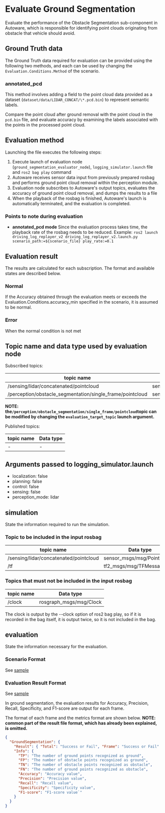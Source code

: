 # Evaluate Ground Segmentation

Evaluate the performance of the Obstacle Segmentation sub-component in Autoware, which is responsible for identifying point clouds originating from obstacle that vehicle should avoid.

## Ground Truth data

The Ground Truth data required for evaluation can be provided using the following two methods, and each can be used by changing the `Evaluation.Conditions.Method` of the scenario.

### annotated_pcd

This method involves adding a field to the point cloud data provided as a dataset (`dataset/data/LIDAR_CONCAT/\*.pcd.bin`) to represent semantic labels.

Compare the point cloud after ground removal with the point cloud in the `pcd.bin` file, and evaluate accuracy by examining the labels associated with the points in the processed point cloud.

## Evaluation method

Launching the file executes the following steps:

1. Execute launch of evaluation node (`ground_segmentation_evaluator_node`), `logging_simulator.launch` file and `ros2 bag play` command
2. Autoware receives sensor data input from previously prepared rosbag and performs ground point cloud removal within the perception module.
3. Evaluation node subscribes to Autoware's output topics, evaluates the accuracy of ground point cloud removal, and dumps the results to a file
4. When the playback of the rosbag is finished, Autoware's launch is automatically terminated, and the evaluation is completed.

### Points to note during evaluation

- **annotated_pcd mode**
  Since the evaluation process takes time, the playback rate of the rosbag needs to be reduced.
  Example:
  `ros2 launch driving_log_replayer_v2 driving_log_replayer_v2.launch.py scenario_path:=${scenario_file} play_rate:=0.1`

## Evaluation result

The results are calculated for each subscription. The format and available states are described below.

### Normal

If the Accuracy obtained through the evaluation meets or exceeds the Evaluation.Conditions.accuracy_min specified in the scenario, it is assumed to be normal.

### Error

When the normal condition is not met

## Topic name and data type used by evaluation node

Subscribed topics:

| topic name                                                | Data type                   |
| --------------------------------------------------------- | --------------------------- |
| /sensing/lidar/concatenated/pointcloud 　　               | sensor_msgs/msg/PointCloud2 |
| /perception/obstacle_segmentation/single_frame/pointcloud | sensor_msgs/msg/PointCloud2 |

**NOTE: the`/perception/obstacle_segmentation/single_frame/pointcloud`topic can be modified by changing the `evaluation_target_topic` launch argument.**

Published topics:

| topic name | Data type |
| ---------- | --------- |
| -          | -         |

## Arguments passed to logging_simulator.launch

- localization: false
- planning: false
- control: false
- sensing: false
- perception_mode: lidar

## simulation

State the information required to run the simulation.

### Topic to be included in the input rosbag

| topic name                             | Data type                   |
| -------------------------------------- | --------------------------- |
| /sensing/lidar/concatenated/pointcloud | sensor_msgs/msg/PointCloud2 |
| /tf                                    | tf2_msgs/msg/TFMessage      |

### Topics that must not be included in the input rosbag

| topic name | Data type               |
| ---------- | ----------------------- |
| /clock     | rosgraph_msgs/msg/Clock |

The clock is output by the --clock option of ros2 bag play, so if it is recorded in the bag itself, it is output twice, so it is not included in the bag.

## evaluation

State the information necessary for the evaluation.

### Scenario Format

See [sample](https://github.com/tier4/driving_log_replayer_v2/blob/develop/sample/ground_segmentation/scenario.ja.yaml)

### Evaluation Result Format

See [sample](https://github.com/tier4/driving_log_replayer_v2/blob/develop/sample/ground_segmentation/result.json)

In ground segmentation, the evaluation results for Accuracy, Precision, Recall, Specificity, and F1-score are output for each frame.

The format of each frame and the metrics format are shown below.
**NOTE: common part of the result file format, which has already been explained, is omitted.**

```json
{
  "GroundSegmentation": {
    "Result": { "Total": "Success or Fail", "Frame": "Success or Fail" },
    "Info": {
      "TP": "The number of ground points recognized as ground",
      "FP": "The number of obstacle points recognized as ground",
      "TN": "The number of obstacle points recognized as obstacle",
      "FN": "The number of ground points recognized as obstacle",
      "Accuracy": "Accuracy value",
      "Precision": "Precision value",
      "Recall": "Recall value",
      "Specificity": "Specificity value",
      "F1-score": "F1-score value`"
    }
  }
}
```
